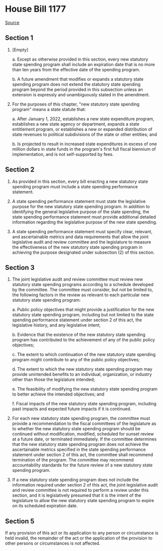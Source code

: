 # House Bill 1177

[Source](http://lawfilesext.leg.wa.gov/biennium/2021-22/Pdf/Bills/House%20Bills/1177.pdf)
## Section 1
1. [Empty]

    a. Except as otherwise provided in this section, every new statutory state spending program shall include an expiration date that is no more than ten years from the effective date of the spending program.

    b. A future amendment that modifies or expands a statutory state spending program does not extend the statutory state spending program beyond the period provided in this subsection unless an extension is expressly and unambiguously stated in the amendment.

2. For the purposes of this chapter, "new statutory state spending program" means a state statute that:

    a. After January 1, 2022, establishes a new state expenditure program, establishes a new state agency or department, expands a state entitlement program, or establishes a new or expanded distribution of state revenues to political subdivisions of the state or other entities; and

    b. Is projected to result in increased state expenditures in excess of one million dollars in state funds in the program's first full fiscal biennium of implementation, and is not self-supported by fees.


## Section 2
1. As provided in this section, every bill enacting a new statutory state spending program must include a state spending performance statement.

2. A state spending performance statement must state the legislative purpose for the new statutory state spending program. In addition to identifying the general legislative purpose of the state spending, the state spending performance statement must provide additional detailed information regarding the legislative purpose of the new state spending.

3. A state spending performance statement must specify clear, relevant, and ascertainable metrics and data requirements that allow the joint legislative audit and review committee and the legislature to measure the effectiveness of the new statutory state spending program in achieving the purpose designated under subsection (2) of this section.


## Section 3
1. The joint legislative audit and review committee must review new statutory state spending programs according to a schedule developed by the committee. The committee must consider, but not be limited to, the following factors in the review as relevant to each particular new statutory state spending program:

    a. Public policy objectives that might provide a justification for the new statutory state spending program, including but not limited to the state spending performance statement under section 2 of this act, the legislative history, and any legislative intent;

    b. Evidence that the existence of the new statutory state spending program has contributed to the achievement of any of the public policy objectives;

    c. The extent to which continuation of the new statutory state spending program might contribute to any of the public policy objectives;

    d. The extent to which the new statutory state spending program may provide unintended benefits to an individual, organization, or industry other than those the legislature intended;

    e. The feasibility of modifying the new statutory state spending program to better achieve the intended objectives; and

    f. Fiscal impacts of the new statutory state spending program, including past impacts and expected future impacts if it is continued.

2. For each new statutory state spending program, the committee must provide a recommendation to the fiscal committees of the legislature as to whether the new statutory state spending program should be continued without modification, modified, scheduled for sunset review at a future date, or terminated immediately. If the committee determines that the new statutory state spending program does not achieve the ascertainable metrics specified in the state spending performance statement under section 2 of this act, the committee shall recommend termination of the program. The committee may recommend accountability standards for the future review of a new statutory state spending program.

3. If a new statutory state spending program does not include the information required under section 2 of this act, the joint legislative audit and review committee is not required to perform a review under this section, and it is legislatively presumed that it is the intent of the legislature to allow the new statutory state spending program to expire on its scheduled expiration date.


## Section 5
If any provision of this act or its application to any person or circumstance is held invalid, the remainder of the act or the application of the provision to other persons or circumstances is not affected.

